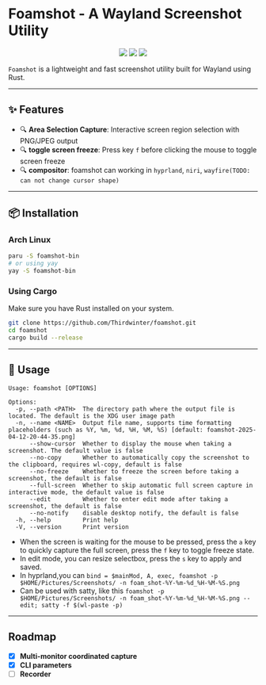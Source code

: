 # Foamshot - A Wayland Screenshot Utility

<div align="center">
        <a>
            <img src="https://img.shields.io/github/stars/Thirdwinter/foamshot?style=plastic"
        </a>
        <a>
            <img src="https://img.shields.io/github/last-commit/Thirdwinter/foamshot"
        </a>
        <a>
            <img src="https://img.shields.io/github/license/Thirdwinter/foamshot"
        </a>
</div>

`Foamshot` is a lightweight and fast screenshot utility built for Wayland using Rust.

---

## ✨ Features

- 🔍 **Area Selection Capture**: Interactive screen region selection with PNG/JPEG output
- 🔍 **toggle screen freeze**: Press key `f` before clicking the mouse to toggle screen freeze
- 🔍 **compositor**: foamshot can working in `hyprland`, `niri`, `wayfire(TODO: can not change cursor shape)`

---

## 📦 Installation
### Arch Linux
```bash
paru -S foamshot-bin
# or using yay
yay -S foamshot-bin
```

### Using Cargo
Make sure you have Rust installed on your system.
```bash
git clone https://github.com/Thirdwinter/foamshot.git
cd foamshot
cargo build --release
```

---

## 🚀 Usage

```
Usage: foamshot [OPTIONS]

Options:
  -p, --path <PATH>  The directory path where the output file is located. The default is the XDG user image path
  -n, --name <NAME>  Output file name, supports time formatting placeholders (such as %Y, %m, %d, %H, %M, %S) [default: foamshot-2025-04-12-20-44-35.png]
      --show-cursor  Whether to display the mouse when taking a screenshot. The default value is false
      --no-copy      Whether to automatically copy the screenshot to the clipboard, requires wl-copy, default is false
      --no-freeze    Whether to freeze the screen before taking a screenshot, the default is false
      --full-screen  Whether to skip automatic full screen capture in interactive mode, the default value is false
      --edit         Whether to enter edit mode after taking a screenshot, the default is false
      --no-notify    disable desktop notify, the default is false
  -h, --help         Print help
  -V, --version      Print version
```
* When the screen is waiting for the mouse to be pressed, press the `a` key to quickly capture the full screen, press the `f` key to toggle freeze state.
* In edit mode, you can resize selectbox, press the `s` key to apply and saved.
* In hyprland,you can  `bind = $mainMod, A, exec, foamshot -p $HOME/Pictures/Screenshots/ -n foam_shot-%Y-%m-%d_%H-%M-%S.png`
* Can be used with satty, like this `foamshot -p $HOME/Pictures/Screenshots/ -n foam_shot-%Y-%m-%d_%H-%M-%S.png --edit; satty -f $(wl-paste -p)`

---
## Roadmap
- [x] **Multi-monitor coordinated capture**
- [x] **CLI parameters**
- [ ] **Recorder**
